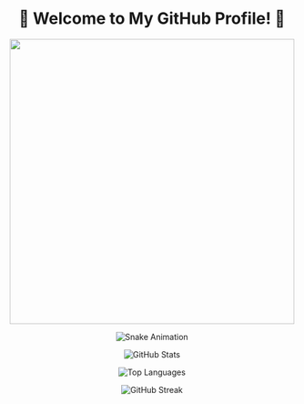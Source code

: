 <!-- Welcome Banner -->
<h1 align="center">🚀 Welcome to My GitHub Profile! 🚀</h1>

<!-- GIF Animation -->
<p align="center">
  <img src="https://media3.giphy.com/media/v1.Y2lkPTc5MGI3NjExNjV6NWZzbmRzcm13bzVzeGZzMWtjMm11NThkdHZ5OHRudzl6dno5byZlcD12MV9pbnRlcm5hbF9naWZfYnlfaWQmY3Q9Zw/PiuL0MyzhlQv9fkNrY/giphy.gif" width="500px">
</p>

<!-- Snake Animation -->
<p align="center">
  <img src="https://github.com/Anaseptian21/Anaseptian21/blob/output/github-contribution-grid-snake.svg" alt="Snake Animation">
</p>

<!-- GitHub Stats -->
<p align="center">
  <img src="https://github-readme-stats.vercel.app/api?username=Anaseptian21&show_icons=true&theme=radical" alt="GitHub Stats">
</p>

<!-- Most Used Languages -->
<p align="center">
  <img src="https://github-readme-stats.vercel.app/api/top-langs/?username=Anaseptian21&layout=compact&theme=radical" alt="Top Languages">
</p>

<!-- GitHub Streak -->
<p align="center">
  <img src="https://github-readme-streak-stats.herokuapp.com/?user=Anaseptian21&theme=radical" alt="GitHub Streak">
</p>
